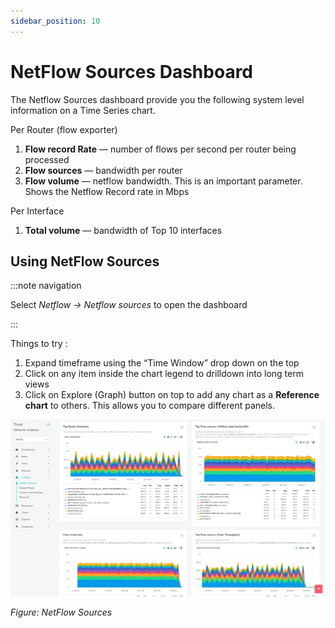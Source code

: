 ```yaml
---
sidebar_position: 10
---
```


# NetFlow Sources Dashboard

The Netflow Sources dashboard provide you the following system level
information on a Time Series chart.

Per Router (flow exporter)

1. **Flow record Rate** — number of flows per second per router being
   processed
2. **Flow sources** — bandwidth per router
3. **Flow volume** — netflow bandwidth. This is an important
   parameter. Shows the Netflow Record rate in Mbps

Per Interface

1. **Total volume** — bandwidth of Top 10 interfaces

## Using NetFlow Sources

:::note navigation

Select *Netflow -\> Netflow sources* to open the dashboard

:::

Things to try :

1. Expand timeframe using the “Time Window” drop down on the top
2. Click on any item inside the chart legend to drilldown into long
   term views
3. Click on Explore (Graph) button on top to add any chart as a
   **Reference chart** to others. This allows you to compare different
   panels.

![](images/netflow_sources.png)

*Figure: NetFlow Sources*
